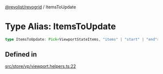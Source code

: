 [@revolist/revogrid](README.md) / ItemsToUpdate

# Type Alias: ItemsToUpdate

```ts
type ItemsToUpdate: Pick<ViewportStateItems, "items" | "start" | "end">;
```

## Defined in

[src/store/vp/viewport.helpers.ts:22](https://github.com/revolist/revogrid/blob/af3362245c6506a51c4b9ff572c0e5ce6908767a/src/store/vp/viewport.helpers.ts#L22)

